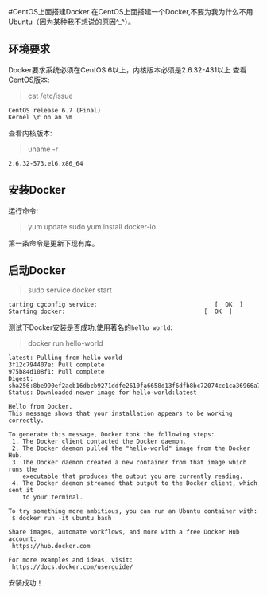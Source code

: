 #CentOS上面搭建Docker
在CentOS上面搭建一个Docker,不要为我为什么不用Ubuntu（因为某种我不想说的原因^_^）。
## 环境要求
Docker要求系统必须在CentOS 6以上，内核版本必须是2.6.32-431以上
查看CentOS版本:
>cat /etc/issue
```
CentOS release 6.7 (Final)
Kernel \r on an \m
```
查看内核版本:
>uname -r
```
2.6.32-573.el6.x86_64
```
## 安装Docker
运行命令:
>yum update
>sudo yum install docker-io

第一条命令是更新下现有库。

## 启动Docker
>sudo service docker start

```
tarting cgconfig service:                                 [  OK  ]
Starting docker:	                                   [  OK  ]
```
测试下Docker安装是否成功,使用著名的`hello world`:
>docker run hello-world

```
latest: Pulling from hello-world
3f12c794407e: Pull complete
975b84d108f1: Pull complete
Digest: sha256:8be990ef2aeb16dbcb9271ddfe2610fa6658d13f6dfb8bc72074cc1ca36966a7
Status: Downloaded newer image for hello-world:latest

Hello from Docker.
This message shows that your installation appears to be working correctly.

To generate this message, Docker took the following steps:
 1. The Docker client contacted the Docker daemon.
 2. The Docker daemon pulled the "hello-world" image from the Docker Hub.
 3. The Docker daemon created a new container from that image which runs the
    executable that produces the output you are currently reading.
 4. The Docker daemon streamed that output to the Docker client, which sent it
    to your terminal.

To try something more ambitious, you can run an Ubuntu container with:
 $ docker run -it ubuntu bash

Share images, automate workflows, and more with a free Docker Hub account:
 https://hub.docker.com

For more examples and ideas, visit:
 https://docs.docker.com/userguide/
```
安装成功！



